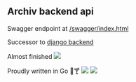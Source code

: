 ## Archiv backend api

Swagger endpoint at [/swagger/index.html](http://localhost:8080/swagger/index.html)

Successor to [django backend](https://github.com/AgileProggers/archiv-backend)

Almost finished ![](https://cdn.betterttv.net/emote/61f013ba06fd6a9f5be219f3/1x)

Proudly written in Go 🚀🍸 ![](https://cdn.betterttv.net/emote/5ed2588f10aaa55e29473692/1x) ![](https://cdn.betterttv.net/emote/5faf1d192d853564472d6151/1x)
